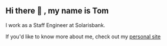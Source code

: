 ## Hi there 👋 , my name is Tom

I work as a Staff Engineer at Solarisbank.

If you'd like to know more about me, check out my [personal site](https://rustamgasanov.com)

